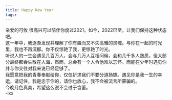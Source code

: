 ```yaml
---
title: Happy New Year
tags: 
---
```


亲爱的可攸
     很高兴可以陪伴你度过2021。如今，2022已至，让我们保持这种状态吧。  
    这一年中，我逐渐发现并理解了你有趣而又不失高雅的灵魂。与你在一起的时光里，我也不再沉郁。你不仅惊艳了我，更惊艳了时光。  
  听说人的一生会遇见几百万人，会与几万人互相问候，会和几千多人熟悉，但大部分最终都会失散在人海，然而，总会有一个人令他难以忘怀。而能在少年时遇见你并与你交往对我来说已经足够了。  
  我愿意把我的青春奉献给你，仅仅祈求我们不要分道扬镳。遇见你是我一生的幸运，请记住，我是忠于你的，请你也放心，我不会被流言所蒙骗的。  
  今晚月色真美，希望这么说不会过于含蓄。  
-lxx
